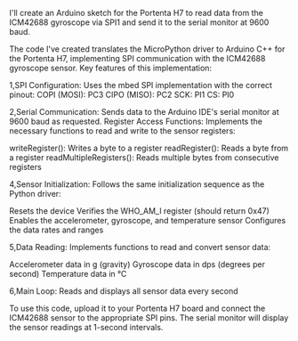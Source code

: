 I'll create an Arduino sketch for the Portenta H7 to read data from the ICM42688 gyroscope via SPI1 and send it to the serial monitor at 9600 baud.

The code I've created translates the MicroPython driver to Arduino C++ for the Portenta H7, implementing SPI communication with the ICM42688 gyroscope sensor.
Key features of this implementation:

1,SPI Configuration: Uses the mbed SPI implementation with the correct pinout:
COPI (MOSI): PC3
CIPO (MISO): PC2
SCK: PI1
CS: PI0

2,Serial Communication: Sends data to the Arduino IDE's serial monitor at 9600 baud as requested.
Register Access Functions: Implements the necessary functions to read and write to the sensor registers:

writeRegister(): Writes a byte to a register
readRegister(): Reads a byte from a register
readMultipleRegisters(): Reads multiple bytes from consecutive registers


4,Sensor Initialization: Follows the same initialization sequence as the Python driver:

Resets the device
Verifies the WHO_AM_I register (should return 0x47)
Enables the accelerometer, gyroscope, and temperature sensor
Configures the data rates and ranges


5,Data Reading: Implements functions to read and convert sensor data:

Accelerometer data in g (gravity)
Gyroscope data in dps (degrees per second)
Temperature data in °C


6,Main Loop: Reads and displays all sensor data every second

To use this code, upload it to your Portenta H7 board and connect the ICM42688 sensor to the appropriate SPI pins. The serial monitor will display the sensor readings at 1-second intervals.
